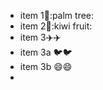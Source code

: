 - item 1🌴:palm tree:
- item 2🥝:kiwi fruit:
- item 3✈️:airplane:
-   item 3a 🐦:bird:
-   item 3b 😄:smile:
-   
